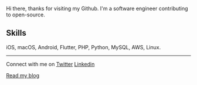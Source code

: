 

Hi there, thanks for visiting my Github. I'm a software engineer contributing to open-source. 

## Skills
iOS,  macOS, Android, Flutter, PHP, Python, MySQL, AWS, Linux.

---

Connect with me on [Twitter](https://twitter.com/sminrana) [Linkedin](https://www.linkedin.com/in/sminrana/) 


[Read my blog](https://www.sminrana.com)

